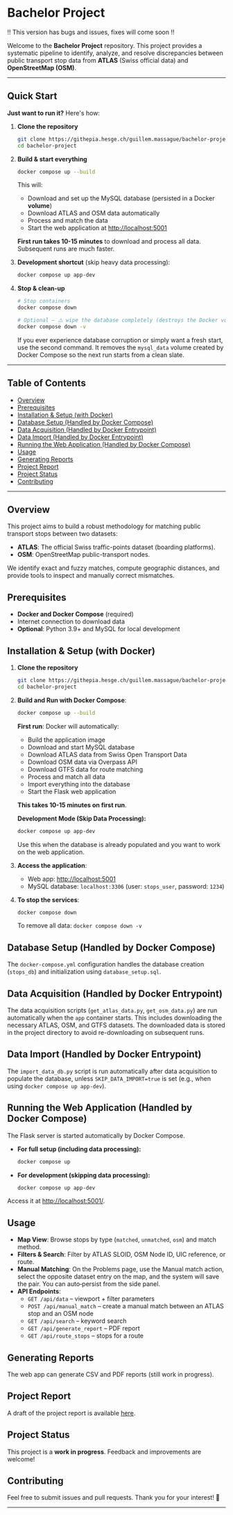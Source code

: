 # **Bachelor Project**

!! This version has bugs and issues, fixes will come soon !!


Welcome to the **Bachelor Project** repository. This project provides a systematic pipeline to identify, analyze, and resolve discrepancies between public transport stop data from **ATLAS** (Swiss official data) and **OpenStreetMap (OSM)**.

---

## Quick Start

**Just want to run it?** Here's how:

1. **Clone the repository**
   ```bash
   git clone https://githepia.hesge.ch/guillem.massague/bachelor-project.git
   cd bachelor-project
   ```

2. **Build & start everything**
   ```bash
   docker compose up --build
   ```
   This will:
   - Download and set up the MySQL database (persisted in a Docker **volume**)
   - Download ATLAS and OSM data automatically
   - Process and match the data
   - Start the web application at [http://localhost:5001](http://localhost:5001)

   **First run takes 10-15 minutes** to download and process all data. Subsequent runs are much faster.

3. **Development shortcut** (skip heavy data processing):
   ```bash
   docker compose up app-dev
   ```

4. **Stop & clean-up**
   ```bash
   # Stop containers
   docker compose down

   # Optional – ⚠️ wipe the database completely (destroys the Docker volume)
   docker compose down -v
   ```
   If you ever experience database corruption or simply want a fresh start, use the second command. It removes the `mysql_data` volume created by Docker Compose so the next run starts from a clean slate.

---

## Table of Contents

- [Overview](#overview)
- [Prerequisites](#prerequisites)
- [Installation & Setup (with Docker)](#installation--setup-with-docker)
- [Database Setup (Handled by Docker Compose)](#database-setup-handled-by-docker-compose)
- [Data Acquisition (Handled by Docker Entrypoint)](#data-acquisition-handled-by-docker-entrypoint)
- [Data Import (Handled by Docker Entrypoint)](#data-import-handled-by-docker-entrypoint)
- [Running the Web Application (Handled by Docker Compose)](#running-the-web-application-handled-by-docker-compose)
- [Usage](#usage)
- [Generating Reports](#generating-reports)
- [Project Report](#project-report)
- [Project Status](#project-status)
- [Contributing](#contributing)

---

## Overview

This project aims to build a robust methodology for matching public transport stops between two datasets:

- **ATLAS**: The official Swiss traffic-points dataset (boarding platforms).
- **OSM**: OpenStreetMap public-transport nodes.

We identify exact and fuzzy matches, compute geographic distances, and provide tools to inspect and manually correct mismatches.

## Prerequisites

- **Docker and Docker Compose** (required)
- Internet connection to download data
- **Optional**: Python 3.9+ and MySQL for local development

## Installation & Setup (with Docker)

1.  **Clone the repository**
    ```bash
    git clone https://githepia.hesge.ch/guillem.massague/bachelor-project.git
    cd bachelor-project
    ```

2.  **Build and Run with Docker Compose**:
    ```bash
    docker compose up --build
    ```
    
    **First run**: Docker will automatically:
    - Build the application image
    - Download and start MySQL database
    - Download ATLAS data from Swiss Open Transport Data
    - Download OSM data via Overpass API
    - Download GTFS data for route matching
    - Process and match all data
    - Import everything into the database
    - Start the Flask web application

    **This takes 10-15 minutes on first run**.

    **Development Mode (Skip Data Processing):**
    ```bash
    docker compose up app-dev
    ```
    Use this when the database is already populated and you want to work on the web application.

3.  **Access the application**:
    - Web app: [http://localhost:5001](http://localhost:5001)
    - MySQL database: `localhost:3306` (user: `stops_user`, password: `1234`)

4.  **To stop the services**:
    ```bash
    docker compose down
    ```
    To remove all data: `docker compose down -v`

## Database Setup (Handled by Docker Compose)
The `docker-compose.yml` configuration handles the database creation (`stops_db`) and initialization using `database_setup.sql`.

## Data Acquisition (Handled by Docker Entrypoint)
The data acquisition scripts (`get_atlas_data.py`, `get_osm_data.py`) are run automatically when the `app` container starts. This includes downloading the necessary ATLAS, OSM, and GTFS datasets. The downloaded data is stored in the project directory to avoid re-downloading on subsequent runs.

## Data Import (Handled by Docker Entrypoint)
The `import_data_db.py` script is run automatically after data acquisition to populate the database, unless `SKIP_DATA_IMPORT=true` is set (e.g., when using `docker compose up app-dev`).

## Running the Web Application (Handled by Docker Compose)
The Flask server is started automatically by Docker Compose.

- **For full setup (including data processing):**
  ```bash
  docker compose up
  ```

- **For development (skipping data processing):**
  ```bash
  docker compose up app-dev
  ```

Access it at [http://localhost:5001/](http://localhost:5001/).

## Usage

- **Map View**: Browse stops by type (`matched`, `unmatched`, `osm`) and match method.
- **Filters & Search**: Filter by ATLAS SLOID, OSM Node ID, UIC reference, or route.
- **Manual Matching**: On the Problems page, use the Manual match action, select the opposite dataset entry on the map, and the system will save the pair. You can auto‑persist from the side panel.
- **API Endpoints**:
  - `GET /api/data` – viewport + filter parameters
  - `POST /api/manual_match` – create a manual match between an ATLAS stop and an OSM node
  - `GET /api/search` – keyword search
  - `GET /api/generate_report` – PDF report
  - `GET /api/route_stops` – stops for a route

## Generating Reports

The web app can generate CSV and PDF reports (still work in progress).

## Project Report

A draft of the project report is available [here](https://gitedu.hesge.ch/guillem.massague/bachelor-project/-/blob/main/DRAFT_projet_bachelor.pdf).

## Project Status

This project is a **work in progress**. Feedback and improvements are welcome!

## Contributing

Feel free to submit issues and pull requests. Thank you for your interest! 🚀

---

